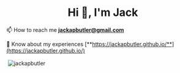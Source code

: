 <h1 align="center">Hi 👋, I'm Jack</h1>

📫 How to reach me **jackapbutler@gmail.com**

📄 Know about my experiences [**https://jackapbutler.github.io/**](https://jackapbutler.github.io/)

<p>&nbsp;<img align="center" src="https://github-readme-stats.vercel.app/api?username=jackapbutler&show_icons=true&locale=en" alt="jackapbutler" /></p>

